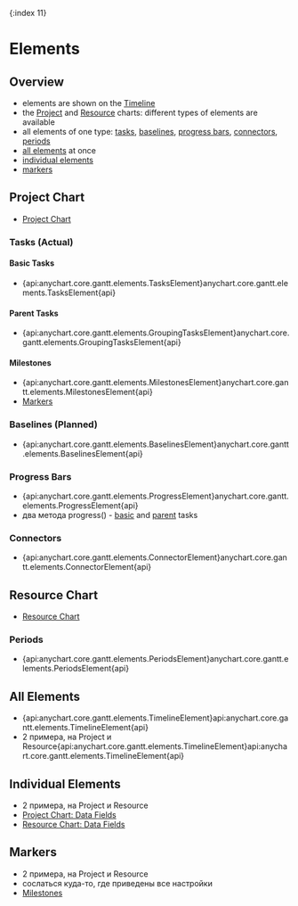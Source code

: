 {:index 11}
# Elements

## Overview

* elements are shown on the [Timeline](Timeline)
* the [Project](#project_chart) and [Resource](#resource_chart) charts: different types of elements are available
* all elements of one type: [tasks](#tasks_\(actual\)), [baselines](#baselines_\(planned\)), [progress bars](#progress_bars), [connectors](#connectors), [periods](#periods)
* [all elements](#all_elements) at once
* [individual elements](#individual_elements)
* [markers](#markers)

## Project Chart

* [Project Chart](Project_Chart)

### Tasks (Actual)

#### Basic Tasks

* {api:anychart.core.gantt.elements.TasksElement}anychart.core.gantt.elements.TasksElement{api}

#### Parent Tasks

* {api:anychart.core.gantt.elements.GroupingTasksElement}anychart.core.gantt.elements.GroupingTasksElement{api}

#### Milestones

* {api:anychart.core.gantt.elements.MilestonesElement}anychart.core.gantt.elements.MilestonesElement{api}
* [Markers](#markers)

### Baselines (Planned)

* {api:anychart.core.gantt.elements.BaselinesElement}anychart.core.gantt.elements.BaselinesElement{api}

### Progress Bars

* {api:anychart.core.gantt.elements.ProgressElement}anychart.core.gantt.elements.ProgressElement{api}
* два метода progress() - [basic](#basic_tasks) and [parent](#parent_tasks) tasks

### Connectors

* {api:anychart.core.gantt.elements.ConnectorElement}anychart.core.gantt.elements.ConnectorElement{api}
## Resource Chart

* [Resource Chart](Resource_Chart)

### Periods

* {api:anychart.core.gantt.elements.PeriodsElement}anychart.core.gantt.elements.PeriodsElement{api}
## All Elements

* {api:anychart.core.gantt.elements.TimelineElement}api:anychart.core.gantt.elements.TimelineElement{api}
* 2 примера, на Project и Resource{api:anychart.core.gantt.elements.TimelineElement}api:anychart.core.gantt.elements.TimelineElement{api}

## Individual Elements

* 2 примера, на Project и Resource
* [Project Chart: Data Fields](Project_Chart#data_fields)
* [Resource Chart: Data Fields](Resource_Chart#data_fields)

## Markers

* 2 примера, на Project и Resource
* сослаться куда-то, где приведены все настройки
* [Milestones](#milestones)